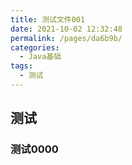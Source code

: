 ```yaml
---
title: 测试文件001
date: 2021-10-02 12:32:48
permalink: /pages/da6b9b/
categories:
  - Java基础
tags:
  - 测试
---
```



## 测试

### 测试0000 